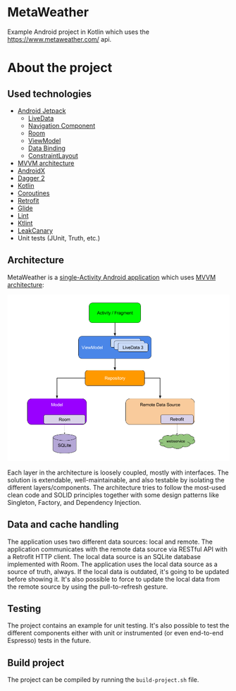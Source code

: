 # MetaWeather
Example Android project in Kotlin which uses the https://www.metaweather.com/ api.

# About the project

## Used technologies
- [Android Jetpack](https://developer.android.com/jetpack)
  - [LiveData](https://developer.android.com/topic/libraries/architecture/livedata)
  - [Navigation Component](https://developer.android.com/guide/navigation)
  - [Room](https://developer.android.com/topic/libraries/architecture/room)
  - [ViewModel](https://developer.android.com/topic/libraries/architecture/viewmodel)
  - [Data Binding](https://developer.android.com/topic/libraries/data-binding)
  - [ConstraintLayout](https://developer.android.com/training/constraint-layout)
- [MVVM architecture](https://developer.android.com/jetpack/docs/guide)
- [AndroidX](https://developer.android.com/jetpack/androidx)
- [Dagger 2](https://dagger.dev/)
- [Kotlin](https://kotlinlang.org/)
- [Coroutines](https://kotlinlang.org/docs/reference/coroutines-overview.html)
- [Retrofit](https://square.github.io/retrofit/)
- [Glide](https://bumptech.github.io/glide/)
- [Lint](https://developer.android.com/studio/write/lint)
- [Ktlint](https://github.com/pinterest/ktlint)
- [LeakCanary](https://square.github.io/leakcanary/)
- Unit tests (JUnit, Truth, etc.)

## Architecture

MetaWeather is a [single-Activity Android application](https://youtu.be/2k8x8V77CrU) which uses [MVVM architecture](https://developer.android.com/jetpack/docs/guide):

![alt text](https://github.com/ghataa/MetaWeather/blob/main/final-architecture.png "MVVM on Android")

Each layer in the architecture is loosely coupled, mostly with interfaces. The solution is extendable, well-maintainable, and also testable by isolating the different layers/components. The architecture tries to follow the most-used clean code and SOLID principles together with some design patterns like Singleton, Factory, and Dependency Injection.

## Data and cache handling

The application uses two different data sources: local and remote. The application communicates with the remote data source via RESTful API with a Retrofit HTTP client. The local data source is an SQLite database implemented with Room. The application uses the local data source as a source of truth, always. If the local data is outdated, it's going to be updated before showing it. It's also possible to force to update the local data from the remote source by using the pull-to-refresh gesture.

## Testing

The project contains an example for unit testing. It's also possible to test the different components either with unit or instrumented (or even end-to-end Espresso) tests in the future.

## Build project

The project can be compiled by running the `build-project.sh` file.